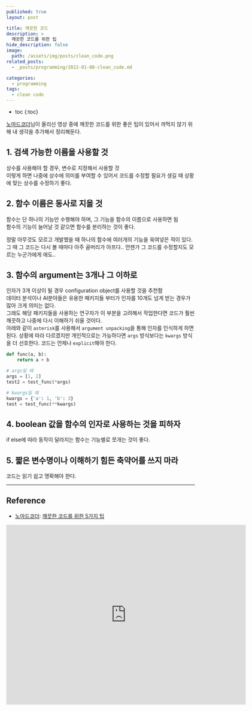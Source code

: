 ```yaml
---
published: true
layout: post

title: 깨끗한 코드
description: >
  깨끗한 코드를 위한 팁
hide_description: false
image: 
  path: /assets/img/posts/clean_code.png
related_posts:
  - _posts/programming/2022-01-08-clean_code.md

categories:
  - programming
tags:
  - clean code
---
```

* toc
{:toc}

[노마드코더](https://www.youtube.com/c/%EB%85%B8%EB%A7%88%EB%93%9C%EC%BD%94%EB%8D%94NomadCoders)님이 올리신 영상 중에 깨끗한 코드를 위한 좋은 팁이 있어서 까먹지 않기 위해 내 생각을 추가해서 정리해둔다.  

## 1. 검색 가능한 이름을 사용할 것

상수를 사용해야 할 경우, 변수로 지정해서 사용할 것  
이렇게 하면 나중에 상수에 의미를 부여할 수 있어서 코드를 수정할 필요가 생길 때 상황에 맞는 상수를 수정하기 좋다.  

## 2. 함수 이름은 동사로 지을 것

함수는 단 하나의 기능만 수행해야 하며, 그 기능을 함수의 이름으로 사용하면 됨  
함수의 기능이 늘어날 것 같으면 함수를 분리하는 것이 좋다.  

정말 아무것도 모르고 개발했을 때 하나의 함수에 여러개의 기능을 욱여넣은 적이 있다.  
그 때 그 코드는 다시 볼 때마다 아주 골머리가 아프다.. 언젠가 그 코드를 수정할지도 모르는 누군가에게 애도..  

## 3. 함수의 argument는 3개나 그 이하로

인자가 3개 이상이 될 경우 configuration object를 사용할 것을 추천함  
데이터 분석이나 AI분야들은 유용한 패키지들 부터가 인자를 10개도 넘게 받는 경우가 많아 크게 의미는 없다.  
그래도 해당 패키지들을 사용하는 연구자가 이 부분을 고려해서 작업한다면 코드가 훨씬 깨끗하고 나중에 다시 이해하기 쉬울 것이다.  
아래와 같이 `asterisk`를 사용해서 `argument unpacking`을 통해 인자를 인식하게 하면 된다. 상황에 따라 다르겠지만 개인적으로는 가능하다면 `args` 방식보다는 `kwargs` 방식을 더 선호한다. 코드는 언제나 `explicit`해야 한다.

```python
def func(a, b):
    return a + b

# args일 때
args = [1, 2]
test2 = test_func(*args)

# kwargs일 때
kwargs = {'a': 1, 'b': 3}
test = test_func(**kwargs)
```

## 4. boolean 값을 함수의 인자로 사용하는 것을 피하자

if else에 따라 동작이 달라지는 함수는 기능별로 쪼개는 것이 좋다.  

## 5. 짧은 변수명이나 이해하기 힘든 축약어를 쓰지 마라

코드는 읽기 쉽고 명확해야 한다.  

---
## Reference
- [노마드코더](https://www.youtube.com/channel/UCUpJs89fSBXNolQGOYKn0YQ): [깨끗한 코드를 위한 5가지 팁](https://youtu.be/Jz8Sx1XYb04)  
<iframe width="640" height="480" src="https://www.youtube.com/embed/Jz8Sx1XYb04" title="YouTube video player" frameborder="0" allow="accelerometer; autoplay; clipboard-write; encrypted-media; gyroscope; picture-in-picture" allowfullscreen></iframe>